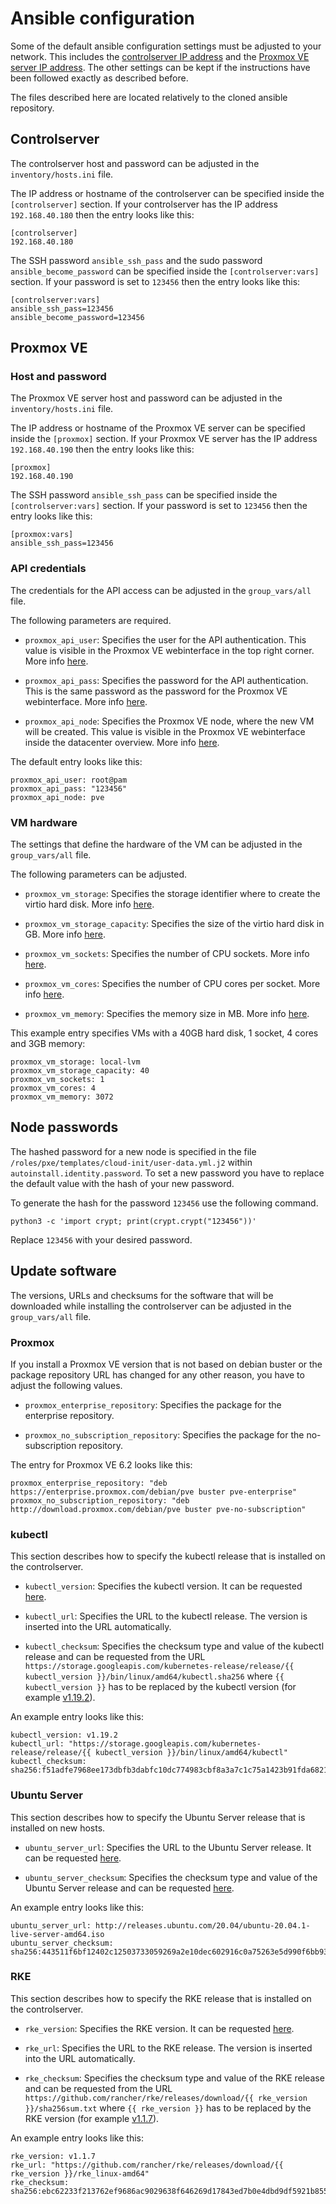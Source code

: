 # Ansible configuration
Some of the default ansible configuration settings must be adjusted to your network. This includes the
[controlserver IP address](#controlserver) and the [Proxmox VE server IP address](#proxmox). The other settings can be
kept if the instructions have been followed exactly as described before.

The files described here are located relatively to the cloned ansible repository.

## Controlserver
The controlserver host and password can be adjusted in the `inventory/hosts.ini` file.

The IP address or hostname of the controlserver can be specified inside the `[controlserver]` section.
If your controlserver has the IP address `192.168.40.180` then the entry looks like this:

    [controlserver]
    192.168.40.180

The SSH password `ansible_ssh_pass` and the sudo password `ansible_become_password` can be specified inside the
`[controlserver:vars]` section.
If your password is set to `123456` then the entry looks like this:

    [controlserver:vars]
    ansible_ssh_pass=123456
    ansible_become_password=123456

## Proxmox VE

### Host and password
The Proxmox VE server host and password can be adjusted in the `inventory/hosts.ini` file.

The IP address or hostname of the Proxmox VE server can be specified inside the `[proxmox]` section.
If your Proxmox VE server has the IP address `192.168.40.190` then the entry looks like this:

    [proxmox]
    192.168.40.190

The SSH password `ansible_ssh_pass` can be specified inside the `[controlserver:vars]` section.
If your password is set to `123456` then the entry looks like this:

    [proxmox:vars]
    ansible_ssh_pass=123456

### API credentials
The credentials for the API access can be adjusted in the `group_vars/all` file.

The following parameters are required.

- `proxmox_api_user`:
Specifies the user for the API authentication.
This value is visible in the Proxmox VE webinterface in the top right corner.
More info [here](https://docs.ansible.com/ansible/latest/collections/community/general/proxmox_kvm_module.html#parameter-api_user).

- `proxmox_api_pass`:
Specifies the password for the API authentication.
This is the same password as the password for the Proxmox VE webinterface.
More info [here](https://docs.ansible.com/ansible/latest/collections/community/general/proxmox_kvm_module.html#parameter-api_password).

- `proxmox_api_node`:
Specifies the Proxmox VE node, where the new VM will be created.
This value is visible in the Proxmox VE webinterface inside the datacenter overview.
More info [here](https://docs.ansible.com/ansible/latest/collections/community/general/proxmox_kvm_module.html#parameter-node).

The default entry looks like this:

    proxmox_api_user: root@pam
    proxmox_api_pass: "123456"
    proxmox_api_node: pve

### VM hardware
The settings that define the hardware of the VM can be adjusted in the `group_vars/all` file.

The following parameters can be adjusted.

- `proxmox_vm_storage`:
Specifies the storage identifier where to create the virtio hard disk.
More info [here](https://docs.ansible.com/ansible/latest/collections/community/general/proxmox_kvm_module.html#parameter-virtio).

- `proxmox_vm_storage_capacity`:
Specifies the size of the virtio hard disk in GB.
More info [here](https://docs.ansible.com/ansible/latest/collections/community/general/proxmox_kvm_module.html#parameter-virtio).

- `proxmox_vm_sockets`:
Specifies the number of CPU sockets.
More info [here](https://docs.ansible.com/ansible/latest/collections/community/general/proxmox_kvm_module.html#parameter-sockets).

- `proxmox_vm_cores`:
Specifies the number of CPU cores per socket.
More info [here](https://docs.ansible.com/ansible/latest/collections/community/general/proxmox_kvm_module.html#parameter-cores).

- `proxmox_vm_memory`:
Specifies the memory size in MB.
More info [here](https://docs.ansible.com/ansible/latest/collections/community/general/proxmox_kvm_module.html#parameter-memory).

This example entry specifies VMs with a 40GB hard disk, 1 socket, 4 cores and 3GB memory:

    proxmox_vm_storage: local-lvm
    proxmox_vm_storage_capacity: 40
    proxmox_vm_sockets: 1
    proxmox_vm_cores: 4
    proxmox_vm_memory: 3072

## Node passwords
The hashed password for a new node is specified in the file `/roles/pxe/templates/cloud-init/user-data.yml.j2` within 
`autoinstall.identity.password`. To set a new password you have to replace the default value with the hash of your new
password.

To generate the hash for the password `123456` use the following command.

    python3 -c 'import crypt; print(crypt.crypt("123456"))'

Replace `123456` with your desired password.

## Update software
The versions, URLs and checksums for the software that will be downloaded while installing the controlserver can be
adjusted in the `group_vars/all` file.

### Proxmox
If you install a Proxmox VE version that is not based on debian buster or the package repository URL has changed for
any other reason, you have to adjust the following values.

- `proxmox_enterprise_repository`:
Specifies the package for the enterprise repository.

- `proxmox_no_subscription_repository`:
Specifies the package for the no-subscription repository.

The entry for Proxmox VE 6.2 looks like this:

    proxmox_enterprise_repository: "deb https://enterprise.proxmox.com/debian/pve buster pve-enterprise"
    proxmox_no_subscription_repository: "deb http://download.proxmox.com/debian/pve buster pve-no-subscription"

### kubectl
This section describes how to specify the kubectl release that is installed on the controlserver.

- `kubectl_version`:
Specifies the kubectl version. It can be requested
[here](https://storage.googleapis.com/kubernetes-release/release/stable.txt).

- `kubectl_url`:
Specifies the URL to the kubectl release. The version is inserted into the URL automatically.

- `kubectl_checksum`:
Specifies the checksum type and value of the kubectl release and can be requested from the URL
`https://storage.googleapis.com/kubernetes-release/release/{{ kubectl_version }}/bin/linux/amd64/kubectl.sha256` where
`{{ kubectl_version }}` has to be replaced by the kubectl version (for example
[v1.19.2](https://storage.googleapis.com/kubernetes-release/release/v1.19.2/bin/linux/amd64/kubectl.sha256)).

An example entry looks like this:

    kubectl_version: v1.19.2
    kubectl_url: "https://storage.googleapis.com/kubernetes-release/release/{{ kubectl_version }}/bin/linux/amd64/kubectl"
    kubectl_checksum: sha256:f51adfe7968ee173dbfb3dabfc10dc774983cbf8a3a7c1c75a1423b91fda6821

### Ubuntu Server
This section describes how to specify the Ubuntu Server release that is installed on new hosts.

- `ubuntu_server_url`:
Specifies the URL to the Ubuntu Server release. It can be requested [here](http://releases.ubuntu.com/20.04/).

- `ubuntu_server_checksum`:
Specifies the checksum type and value of the Ubuntu Server release and can be requested
[here](https://releases.ubuntu.com/20.04/SHA256SUMS).

An example entry looks like this:

    ubuntu_server_url: http://releases.ubuntu.com/20.04/ubuntu-20.04.1-live-server-amd64.iso
    ubuntu_server_checksum: sha256:443511f6bf12402c12503733059269a2e10dec602916c0a75263e5d990f6bb93

### RKE
This section describes how to specify the RKE release that is installed on the controlserver.

- `rke_version`:
Specifies the RKE version. It can be requested [here](https://github.com/rancher/rke/releases/latest).

- `rke_url`:
Specifies the URL to the RKE release. The version is inserted into the URL automatically.

- `rke_checksum`:
Specifies the checksum type and value of the RKE release and can be requested from the URL
`https://github.com/rancher/rke/releases/download/{{ rke_version }}/sha256sum.txt` where
`{{ rke_version }}` has to be replaced by the RKE version (for example
[v1.1.7](https://github.com/rancher/rke/releases/download/v1.1.7/sha256sum.txt)).

An example entry looks like this:

    rke_version: v1.1.7
    rke_url: "https://github.com/rancher/rke/releases/download/{{ rke_version }}/rke_linux-amd64"
    rke_checksum: sha256:ebc62233f213762ef9686ac9029638f646269d17843ed7b0e4dbd9df5921b855
